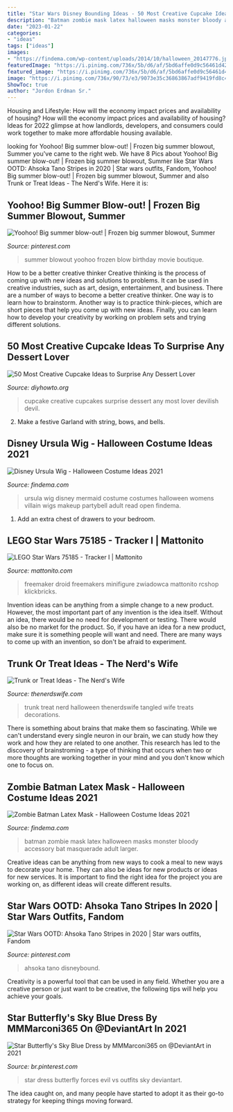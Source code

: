```yaml
---
title: "Star Wars Disney Bounding Ideas - 50 Most Creative Cupcake Ideas To Surprise Any Dessert Lover"
description: "Batman zombie mask latex halloween masks monster bloody accessory bat masquerade adult larger"
date: "2023-01-22"
categories:
- "ideas"
tags: ["ideas"]
images:
- "https://findema.com/wp-content/uploads/2014/10/halloween_20147776.jpg"
featuredImage: "https://i.pinimg.com/736x/5b/d6/af/5bd6affe0d9c56461d42a7f5e4b15e79.jpg"
featured_image: "https://i.pinimg.com/736x/5b/d6/af/5bd6affe0d9c56461d42a7f5e4b15e79.jpg"
image: "https://i.pinimg.com/736x/90/73/e3/9073e35c36863867adf9419fd8c4c510--summer-birthday-birthday-parties.jpg"
ShowToc: true
author: "Jordon Erdman Sr."
---
```



Housing and Lifestyle: How will the economy impact prices and availability of housing?
How will the economy impact prices and availability of housing? 
Ideas for 2022 glimpse at how landlords, developers, and consumers could work together to make more affordable housing available.

	

		
looking for Yoohoo! Big summer blow-out! | Frozen big summer blowout, Summer you've came to the right web. We have 8 Pics about Yoohoo! Big summer blow-out! | Frozen big summer blowout, Summer like Star Wars OOTD: Ahsoka Tano Stripes in 2020 | Star wars outfits, Fandom, Yoohoo! Big summer blow-out! | Frozen big summer blowout, Summer and also Trunk or Treat Ideas - The Nerd&#039;s Wife. Here it is:
		
    
## Yoohoo! Big Summer Blow-out! | Frozen Big Summer Blowout, Summer

<img loading=lazy src="https://i.pinimg.com/736x/90/73/e3/9073e35c36863867adf9419fd8c4c510--summer-birthday-birthday-parties.jpg" onerror="this.onerror=null;this.src='https://tse4.mm.bing.net/th?id=OIP.v2dmVtrICOQMZvTb5rv3CQDMEy&amp;pid=15.1';" alt="Yoohoo! Big summer blow-out! | Frozen big summer blowout, Summer">

_Source: pinterest.com_

>summer blowout yoohoo frozen blow birthday movie boutique. 

	

How to be a better creative thinker
Creative thinking is the process of coming up with new ideas and solutions to problems. It can be used in creative industries, such as art, design, entertainment, and business. There are a number of ways to become a better creative thinker. One way is to learn how to brainstorm. Another way is to practice think-pieces, which are short pieces that help you come up with new ideas. Finally, you can learn how to develop your creativity by working on problem sets and trying different solutions.

    
## 50 Most Creative Cupcake Ideas To Surprise Any Dessert Lover

<img loading=lazy src="http://www.diyhowto.org/wp-content/uploads/2015/12/DIYHowto-50-Most-Creative-Cupcake-Ideas-to-Surprise-Any-Dessert-Lover50-600x740.jpg" onerror="this.onerror=null;this.src='https://tse3.mm.bing.net/th?id=OIP.TsgtorDIye3QhQ-kFzFNPgHaJI&amp;pid=15.1';" alt="50 Most Creative Cupcake Ideas to Surprise Any Dessert Lover">

_Source: diyhowto.org_

>cupcake creative cupcakes surprise dessert any most lover devilish devil. 

	

2. Make a festive Garland with string, bows, and bells.

    
## Disney Ursula Wig - Halloween Costume Ideas 2021

<img loading=lazy src="https://findema.com/wp-content/uploads/2014/10/halloween_20147776.jpg" onerror="this.onerror=null;this.src='https://tse2.mm.bing.net/th?id=OIP.3uuxhgDU17n6qApdVsgiZAHaKl&amp;pid=15.1';" alt="Disney Ursula Wig - Halloween Costume Ideas 2021">

_Source: findema.com_

>ursula wig disney mermaid costume costumes halloween womens villain wigs makeup partybell adult read open findema. 

	

1. Add an extra chest of drawers to your bedroom.

    
## LEGO Star Wars 75185 - Tracker I | Mattonito

<img loading=lazy src="https://static.mattonito.com/img/products/9356/2b2b0775-a5cf-451f-9a47-eb6ef3965d9a.jpg" onerror="this.onerror=null;this.src='https://tse1.mm.bing.net/th?id=OIP.lJFra2w5gSFOblb0XOP_xgHaL9&amp;pid=15.1';" alt="LEGO Star Wars 75185 - Tracker I | Mattonito">

_Source: mattonito.com_

>freemaker droid freemakers minifigure zwiadowca mattonito rcshop klickbricks. 

	

Invention ideas can be anything from a simple change to a new product. However, the most important part of any invention is the idea itself. Without an idea, there would be no need for development or testing. There would also be no market for the product. So, if you have an idea for a new product, make sure it is something people will want and need. There are many ways to come up with an invention, so don't be afraid to experiment.

    
## Trunk Or Treat Ideas - The Nerd&#039;s Wife

<img loading=lazy src="http://www.thenerdswife.com/wp-content/uploads/2017/09/Trunk-or-Treat-2.jpg" onerror="this.onerror=null;this.src='https://tse3.mm.bing.net/th?id=OIP.ZGBsXFHv5Hm-fhWKbD0mPAHaLH&amp;pid=15.1';" alt="Trunk or Treat Ideas - The Nerd&#039;s Wife">

_Source: thenerdswife.com_

>trunk treat nerd halloween thenerdswife tangled wife treats decorations. 

	

There is something about brains that make them so fascinating. While we can't understand every single neuron in our brain, we can study how they work and how they are related to one another. This research has led to the discovery of brainstroming - a type of thinking that occurs when two or more thoughts are working together in your mind and you don't know which one to focus on.

    
## Zombie Batman Latex Mask - Halloween Costume Ideas 2021

<img loading=lazy src="https://findema.com/wp-content/uploads/2014/10/halloween_20147808.jpg" onerror="this.onerror=null;this.src='https://tse1.mm.bing.net/th?id=OIP.HMBsoTxaRaqqOK_A72XX7QHaKl&amp;pid=15.1';" alt="Zombie Batman Latex Mask - Halloween Costume Ideas 2021">

_Source: findema.com_

>batman zombie mask latex halloween masks monster bloody accessory bat masquerade adult larger. 

	

Creative ideas can be anything from new ways to cook a meal to new ways to decorate your home. They can also be ideas for new products or ideas for new services. It is important to find the right idea for the project you are working on, as different ideas will create different results.

    
## Star Wars OOTD: Ahsoka Tano Stripes In 2020 | Star Wars Outfits, Fandom

<img loading=lazy src="https://i.pinimg.com/736x/0a/2e/9e/0a2e9ef1005942d478b1edc15c1b28c2.jpg" onerror="this.onerror=null;this.src='https://tse1.mm.bing.net/th?id=OIP.zvJW4p8U1S8S0oPFAnx1AgHaJ3&amp;pid=15.1';" alt="Star Wars OOTD: Ahsoka Tano Stripes in 2020 | Star wars outfits, Fandom">

_Source: pinterest.com_

>ahsoka tano disneybound. 

	

Creativity is a powerful tool that can be used in any field. Whether you are a creative person or just want to be creative, the following tips will help you achieve your goals.

    
## Star Butterfly&#039;s Sky Blue Dress By MMMarconi365 On @DeviantArt In 2021

<img loading=lazy src="https://i.pinimg.com/736x/5b/d6/af/5bd6affe0d9c56461d42a7f5e4b15e79.jpg" onerror="this.onerror=null;this.src='https://tse1.mm.bing.net/th?id=OIP.kbqjH1G-lHhJoJT0TlASqgHaMe&amp;pid=15.1';" alt="Star Butterfly&#039;s Sky Blue Dress by MMMarconi365 on @DeviantArt in 2021">

_Source: br.pinterest.com_

>star dress butterfly forces evil vs outfits sky deviantart. 

	

The idea caught on, and many people have started to adopt it as their go-to strategy for keeping things moving forward.

